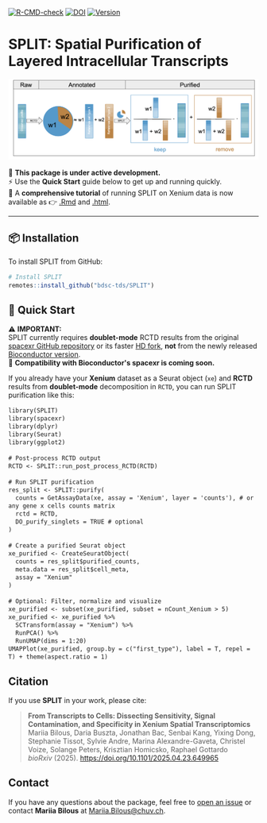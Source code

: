 <!-- badges: start --> 
[![R-CMD-check](https://github.com/BDSC-tds/SPLIT/actions/workflows/R-CMD-check.yaml/badge.svg)](https://github.com/BDSC-tds/SPLIT/actions/workflows/R-CMD-check.yaml) 
[![DOI](https://img.shields.io/badge/DOI%3A-10.1101%2F2025.04.23.649965-brightgreen)](https://doi.org/10.1101/2025.04.23.649965)
[![Version](https://img.shields.io/badge/version-0.1.0-blue)](https://github.com/bdsc-tds/SPLIT/releases/tag/v0.1.0)
<!-- badges: end -->

# SPLIT: Spatial Purification of Layered Intracellular Transcripts

![](vignettes/plots/SPLIT_schema.png)

🚧 **This package is under active development.**\
⚡ Use the **Quick Start** guide below to get up and running quickly.\
📖 A **comprehensive tutorial** of running SPLIT on Xenium data is now available as 👉 [.Rmd](https://github.com/bdsc-tds/SPLIT/blob/main/vignettes/Run_RCTD_and_SPLIT_on_Xenium.Rmd) and [.html](https://github.com/bdsc-tds/SPLIT/blob/main/doc/Run_RCTD_and_SPLIT_on_Xenium.html).

------------------------------------------------------------------------

## 📦 Installation

To install SPLIT from GitHub:

``` r
# Install SPLIT
remotes::install_github("bdsc-tds/SPLIT")
```

## 🚀 Quick Start

⚠️ **IMPORTANT:**\
SPLIT currently requires **doublet-mode** RCTD results from the original [spacexr GitHub repository](https://github.com/dmcable/spacexr) or its faster [HD fork](https://github.com/jpromeror/spacexr/tree/HD), **not** from the newly released [Bioconductor version](https://www.bioconductor.org/packages/release/bioc/html/spacexr.html).\
🚧 **Compatibility with Bioconductor's spacexr is coming soon.**

If you already have your **Xenium** dataset as a Seurat object (`xe`) and **RCTD** results from **doublet-mode** decomposition in `RCTD`, you can run SPLIT purification like this:

```{r}
library(SPLIT)
library(spacexr)
library(dplyr)
library(Seurat)
library(ggplot2)

# Post-process RCTD output
RCTD <- SPLIT::run_post_process_RCTD(RCTD)

# Run SPLIT purification
res_split <- SPLIT::purify(
  counts = GetAssayData(xe, assay = 'Xenium', layer = 'counts'), # or any gene x cells counts matrix
  rctd = RCTD,
  DO_purify_singlets = TRUE # optional
)

# Create a purified Seurat object
xe_purified <- CreateSeuratObject(
  counts = res_split$purified_counts,
  meta.data = res_split$cell_meta,
  assay = "Xenium"
)

# Optional: Filter, normalize and visualize
xe_purified <- subset(xe_purified, subset = nCount_Xenium > 5)
xe_purified <- xe_purified %>%
  SCTransform(assay = "Xenium") %>%
  RunPCA() %>%
  RunUMAP(dims = 1:20)
UMAPPlot(xe_purified, group.by = c("first_type"), label = T, repel = T) + theme(aspect.ratio = 1)
```

## Citation

If you use **SPLIT** in your work, please cite:

> **From Transcripts to Cells: Dissecting Sensitivity, Signal Contamination, and Specificity in Xenium Spatial Transcriptomics**\
> Mariia Bilous, Daria Buszta, Jonathan Bac, Senbai Kang, Yixing Dong, Stephanie Tissot, Sylvie Andre, Marina Alexandre-Gaveta, Christel Voize, Solange Peters, Krisztian Homicsko, Raphael Gottardo\
> *bioRxiv* (2025). <https://doi.org/10.1101/2025.04.23.649965>

## Contact

If you have any questions about the package, feel free to [open an issue](https://github.com/bdsc-tds/SPLIT/issues) or contact **Mariia Bilous** at [Mariia.Bilous\@chuv.ch](mailto:Mariia.Bilous@chuv.ch).

